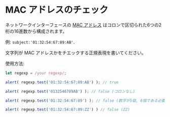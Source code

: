 # MAC アドレスのチェック

ネットワークインターフェースの [MAC アドレス](https://en.wikipedia.org/wiki/MAC_address) はコロンで区切られた6つの2桁の16進数から構成されます。

例: `subject:'01:32:54:67:89:AB'`.

文字列が MAC アドレスかをチエックする正規表現を書いてください。

使用方法:
```js
let regexp = /your regexp/;

alert( regexp.test('01:32:54:67:89:AB') ); // true

alert( regexp.test('0132546789AB') ); // false (コロンなし)

alert( regexp.test('01:32:54:67:89') ); // false (数字が5個, 6個である必要があります)

alert( regexp.test('01:32:54:67:89:ZZ') ) // false (ZZ)
```
